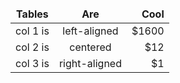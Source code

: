 <!--ts-->


<!-- Created by https://github.com/ekalinin/github-markdown-toc -->
<!-- Added by: gil_diy, at: Wed 18 Jan 2023 08:39:01 PM IST -->

<!--te-->

<style>
td, th {
   border: none!important;
}
</style>




<center>

| Tables   |      Are      |  Cool |
|----------|:-------------:|------:|
| col 1 is |  left-aligned | $1600 |
| col 2 is |    centered   |   $12 |
| col 3 is | right-aligned |    $1 |

</center>